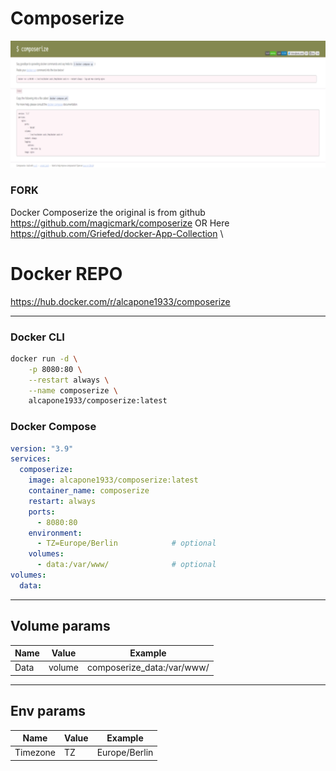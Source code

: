 # Composerize
[![Composerize](https://raw.githubusercontent.com/alcapone1933/images/master/png/composerize/composerize_1450x586.png)](https://www.composerize.com/)
### FORK
Docker Composerize the original is from github \
https://github.com/magicmark/composerize OR Here https://github.com/Griefed/docker-App-Collection \
#  Docker REPO
https://hub.docker.com/r/alcapone1933/composerize
* * *
### Docker CLI

```bash
docker run -d \
    -p 8080:80 \
    --restart always \
    --name composerize \
    alcapone1933/composerize:latest

```

### Docker Compose

```yaml
version: "3.9"
services:
  composerize:
    image: alcapone1933/composerize:latest
    container_name: composerize
    restart: always
    ports:
      - 8080:80
    environment:
      - TZ=Europe/Berlin            # optional
    volumes:
      - data:/var/www/              # optional
volumes:
  data:

```

* * *

## Volume params

| Name    | Value   | Example                    |
|---------|---------|----------------------------|
|  Data   | volume  | composerize_data:/var/www/ |

* * *

## Env params


| Name          | Value     | Example                        |
|---------------|-----------|--------------------------------|
| Timezone      | TZ        | Europe/Berlin                  |
